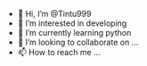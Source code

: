 - 👋 Hi, I’m @Tintu999
- 👀 I’m interested in developing
- 🌱 I’m currently learning python
- 💞️ I’m looking to collaborate on ...
- 📫 How to reach me ...

<!---
Tintu999/Tintu999 is a ✨ special ✨ repository because its `README.md` (this file) appears on your GitHub profile.
You can click the Preview link to take a look at your changes.
--->
